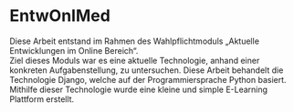 # EntwOnIMed
 Diese Arbeit entstand im Rahmen des Wahlpflichtmoduls „Aktuelle Entwicklungen im Online Bereich“.  
Ziel dieses Moduls war es eine aktuelle Technologie, anhand einer konkreten Aufgabenstellung, zu untersuchen. Diese Arbeit behandelt die Technologie Django, welche auf der Programmiersprache Python basiert. Mithilfe dieser Technologie wurde eine kleine und simple E-Learning Plattform erstellt.

